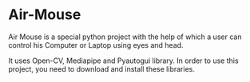 # Air-Mouse
Air Mouse is a special python project with the help of which a user can control his Computer or Laptop using eyes and head.

It uses Open-CV, Mediapipe and Pyautogui library. In order to use this project, you need to download and install these libraries.
